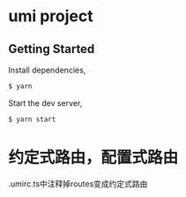 # umi project

## Getting Started

Install dependencies,

```bash
$ yarn
```

Start the dev server,

```bash
$ yarn start
```

# 约定式路由，配置式路由
.umirc.ts中注释掉routes变成约定式路由
